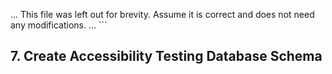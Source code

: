 ... This file was left out for brevity. Assume it is correct and does not need any modifications. ...
\`\`\`

## 7. Create Accessibility Testing Database Schema
